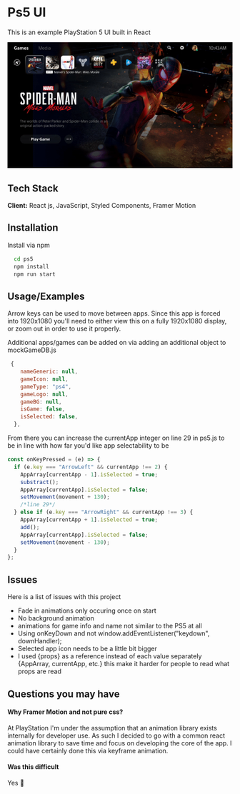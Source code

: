 # Ps5 UI

This is an example PlayStation 5 UI built in React

![Alt Text](https://raw.githubusercontent.com/tambatd/PS5_UI/master/public/Ps5UI.gif?token=ANDB7EDHMUNHRDNJEKJ5HB3BRX43A)

## Tech Stack

**Client:** React js, JavaScript, Styled Components, Framer Motion

## Installation

Install via npm

```bash
  cd ps5
  npm install
  npm run start
```

## Usage/Examples

Arrow keys can be used to move between apps. Since this app is forced into 1920x1080 you'll need to either view this on a fully 1920x1080 display, or zoom out in order to use it properly.

Additional apps/games can be added on via adding an additional object to mockGameDB.js

```javascript
 {
    nameGeneric: null,
    gameIcon: null,
    gameType: "ps4",
    gameLogo: null,
    gameBG: null,
    isGame: false,
    isSelected: false,
  },
```

From there you can increase the currentApp integer on line 29 in ps5.js to be in line with how far you'd like app selectability to be

```javascript
const onKeyPressed = (e) => {
  if (e.key === "ArrowLeft" && currentApp !== 2) {
    AppArray[currentApp - 1].isSelected = true;
    substract();
    AppArray[currentApp].isSelected = false;
    setMovement(movement + 130);
    /*line 29*/
  } else if (e.key === "ArrowRight" && currentApp !== 3) {
    AppArray[currentApp + 1].isSelected = true;
    add();
    AppArray[currentApp].isSelected = false;
    setMovement(movement - 130);
  }
};
```

## Issues

Here is a list of issues with this project

- Fade in animations only occuring once on start
- No background animation
- animations for game info and name not similar to the PS5 at all
- Using onKeyDown and not window.addEventListener("keydown", downHandler);
- Selected app icon needs to be a little bit bigger
- I used {props} as a reference instead of each value separately {AppArray, currentApp, etc.} this make it harder for people to read what props are read

## Questions you may have

#### Why Framer Motion and not pure css?

At PlayStation I'm under the assumption that an animation library exists internally for developer use. As such I decided to go with a common react animation library to save time and focus on developing the core of the app. I could have certainly done this via keyframe animation.

#### Was this difficult

Yes 🥺
